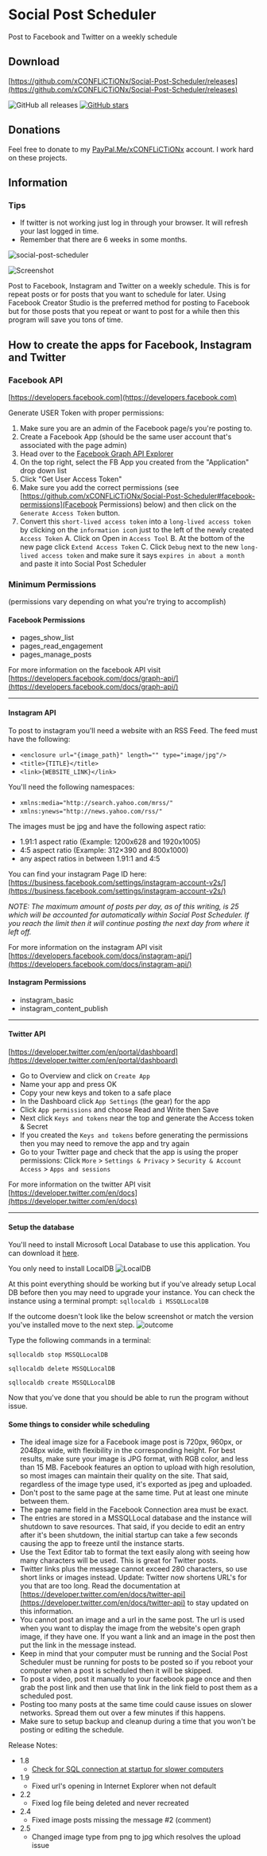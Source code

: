 # Social Post Scheduler

Post to Facebook and Twitter on a weekly schedule

## Download

[https://github.com/xCONFLiCTiONx/Social-Post-Scheduler/releases](https://github.com/xCONFLiCTiONx/Social-Post-Scheduler/releases)  

![GitHub all releases](https://img.shields.io/github/downloads/xCONFLiCTiONx/Social-Post-Scheduler/total)  [![GitHub stars](https://img.shields.io/github/stars/xCONFLiCTiONx/Social-Post-Scheduler)](https://github.com/xCONFLiCTiONx/Social-Post-Scheduler/stargazers)

## Donations

Feel free to donate to my [PayPal.Me/xCONFLiCTiONx](https://PayPal.Me/xCONFLiCTiONx) account. I work hard on these projects.

## Information

### Tips

- If twitter is not working just log in through your browser. It will refresh your last logged in time.
- Remember that there are 6 weeks in some months.

![social-post-scheduler](https://github.com/xCONFLiCTiONx/Social-Post-Scheduler/raw/main/social-post-scheduler.jpg)

![Screenshot](https://github.com/xCONFLiCTiONx/Social-Post-Scheduler/raw/main/Screenshot.jpg)

Post to Facebook, Instagram and Twitter on a weekly schedule. This is for repeat posts or for posts that you want to schedule for later. Using Facebook Creator Studio is the preferred method for posting to Facebook but for those posts that you repeat or want to post for a while then this program will save you tons of time.

## How to create the apps for Facebook, Instagram and Twitter

### Facebook API

[https://developers.facebook.com](https://developers.facebook.com)

Generate USER Token with proper permissions:

1. Make sure you are an admin of the Facebook page/s  you're posting to.
2. Create a Facebook App (should be the same user account that's associated with the page admin)
3. Head over to the [Facebook Graph API Explorer](http://developers.facebook.com/tools/explorer/)
4. On the top right, select the FB App you created from the "Application" drop down list
5. Click "Get User Access Token"
6. Make sure you add the correct permissions (see [https://github.com/xCONFLiCTiONx/Social-Post-Scheduler#facebook-permissions](Facebook Permissions) below) and then click on the `Generate Access Token` button.
7. Convert this `short-lived access token` into a `long-lived access token` by clicking on the `information ico`n just to the left of the newly created `Access Token`
  A. Click on Open in `Access Tool`
  B. At the bottom of the new page click `Extend Access Token`
  C. Click `Debug` next to the new `long-lived access token` and make sure it says `expires in about a month` and paste it into Social Post Scheduler

### Minimum Permissions

(permissions vary depending on what you're trying to accomplish)

#### Facebook Permissions

* pages_show_list
* pages_read_engagement
* pages_manage_posts

For more information on the facebook API visit [https://developers.facebook.com/docs/graph-api/](https://developers.facebook.com/docs/graph-api/)

---

#### Instagram API

To post to instagram you'll need a website with an RSS Feed. The feed must have the following:

* `<enclosure url="{image_path}" length="" type="image/jpg"/>`
* `<title>{TITLE}</title>`
* `<link>{WEBSITE_LINK}</link>`

You'll need the following namespaces:

* `xmlns:media="http://search.yahoo.com/mrss/"`
* `xmlns:ynews="http://news.yahoo.com/rss/"`

The images must be jpg and have the following aspect ratio:

* 1.91:1 aspect ratio (Example: 1200x628 and 1920x1005)
* 4:5 aspect ratio (Example: 312×390 and 800x1000)
* any aspect ratios in between 1.91:1 and 4:5

You can find your instagram Page ID here: [https://business.facebook.com/settings/instagram-account-v2s/](https://business.facebook.com/settings/instagram-account-v2s/)

*NOTE: The maximum amount of posts per day, as of this writing, is 25 which will be accounted for automatically within Social Post Scheduler. If you reach the limit then it will continue posting the next day from where it left off.*

For more information on the instagram API visit [https://developers.facebook.com/docs/instagram-api/](https://developers.facebook.com/docs/instagram-api/)

#### Instagram Permissions

* instagram_basic
* instagram_content_publish

---

#### Twitter API

[https://developer.twitter.com/en/portal/dashboard](https://developer.twitter.com/en/portal/dashboard)

* Go to Overview and click on `Create App`
* Name your app and press OK
* Copy your new keys and token to a safe place
* In the Dashboard click `App Settings` (the gear) for the app
* Click `App permissions` and choose Read and Write then Save
* Next click `Keys and tokens` near the top and generate the Access token & Secret
* If you created the `Keys and tokens` before generating the permissions then you may need to remove the app and try again
* Go to your Twitter page and check that the app is using the proper permissions: Click `More` > `Settings & Privacy` > `Security & Account Access` > `Apps and sessions`

For more information on the twitter API visit [https://developer.twitter.com/en/docs](https://developer.twitter.com/en/docs)

---

#### Setup the database

You'll need to install Microsoft Local Database to use this application. You can download it [here](https://www.microsoft.com/en-us/Download/details.aspx?id=101064).

You only need to install LocalDB
![LocalDB](/LocalDB.jpg)  

At this point everything should be working but if you've already setup Local DB before then you may need to upgrade your instance. You can check the instance using a terminal prompt: `sqllocaldb i MSSQLLocalDB`

If the outcome doesn't look like the below screenshot or match the version you've installed move to the next step.
![outcome](/outcome.jpg)

Type the following commands in a terminal:

 `sqllocaldb stop MSSQLLocalDB`

`sqllocaldb delete MSSQLLocalDB`

`sqllocaldb create MSSQLLocalDB`

Now that you've done that you should be able to run the program without issue.

#### Some things to consider while scheduling

* The ideal image size for a Facebook image post is 720px, 960px, or 2048px wide, with flexibility in the corresponding height. For best results, make sure your image is JPG format, with RGB color, and less than 15 MB. Facebook features an option to upload with high resolution, so most images can maintain their quality on the site. That said, regardless of the image type used, it's exported as jpeg and uploaded.
* Don't post to the same page at the same time. Put at least one minute between them.
* The page name field in the Facebook Connection area must be exact.
* The entries are stored in a MSSQLLocal database and the instance will shutdown to save resources. That said, if you decide to edit an entry after it's been shutdown, the initial startup can take a few seconds causing the app to freeze until the instance starts.
* Use the Text Editor tab to format the text easily along with seeing how many characters will be used. This is great for Twitter posts.
* Twitter links plus the message cannot exceed 280 characters, so use short links or images instead. Update: Twitter now shortens URL's for you that are too long. Read the documentation at [https://developer.twitter.com/en/docs/twitter-api](https://developer.twitter.com/en/docs/twitter-api) to stay updated on this information.
* You cannot post an image and a url in the same post. The url is used when you want to display the image from the website's open graph image, if they have one. If you want a link and an image in the post then put the link in the message instead.
* Keep in mind that your computer must be running and the Social Post Scheduler must be running for posts to be posted so if you reboot your computer when a post is scheduled then it will be skipped.
* To post a video, post it manually to your facebook page once and then grab the post link and then use that link in the link field to post them as a scheduled post.
* Posting too many posts at the same time could cause issues on slower networks. Spread them out over a few minutes if this happens.
* Make sure to setup backup and cleanup during a time that you won't be posting or editing the schedule.

Release Notes:

* 1.8
  * [Check for SQL connection at startup for slower computers](https://github.com/xCONFLiCTiONx/Social-Post-Scheduler/commit/e89da5cc38a750c8ad19ed38a29ad23565e8f760)
* 1.9
  * Fixed url's opening in Internet Explorer when not default
* 2.2
  * Fixed log file being deleted and never recreated
* 2.4
  * Fixed image posts missing the message #2 (comment)
* 2.5
  * Changed image type from png to jpg which resolves the upload issue
  
